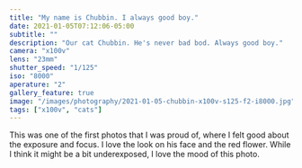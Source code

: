 ```yaml
---
title: "My name is Chubbin. I always good boy."
date: 2021-01-05T07:12:06-05:00
subtitle: ""
description: "Our cat Chubbin. He's never bad bod. Always good boy."
camera: "x100v"
lens: "23mm"
shutter_speed: "1/125"
iso: "8000"
aperature: "2"
gallery_feature: true
image: "/images/photography/2021-01-05-chubbin-x100v-s125-f2-i8000.jpg"
tags: ["x100v", "cats"]
---
```


This was one of the first photos that I was proud of, where I felt good about the
exposure and focus. I love the look on his face and the red flower. While I think
it might be a bit underexposed, I love the mood of this photo.
